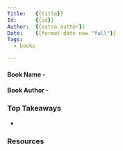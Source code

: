 ```yaml
---
Title:   {{title}}
Id:      {{id}}
Author:  {{extra.author}}
Date:    {{format-date now "full"}}
Tags:
  - books

---
```


#### Book Name -
#### Book Author -


### Top Takeaways

-


### Resources
